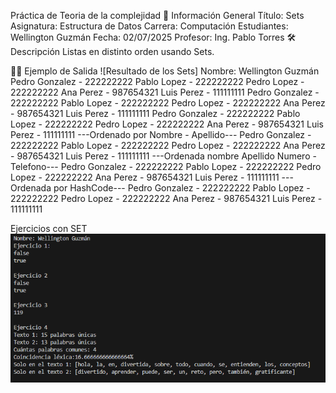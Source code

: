 Práctica de Teoria de la complejidad
📌 Información General
Título: Sets
Asignatura: Estructura de Datos
Carrera: Computación
Estudiantes: Wellington Guzmán
Fecha: 02/07/2025
Profesor: Ing. Pablo Torres
🛠️ Descripción
Listas en distinto orden usando Sets.

🧑‍💻 Ejemplo de Salida
![Resultado de los Sets]
Nombre: Wellington Guzmán
Pedro Gonzalez - 222222222
Pablo Lopez - 222222222
Pedro Lopez - 222222222
Ana Perez - 987654321
Luis Perez - 111111111
Pedro Gonzalez - 222222222
Pablo Lopez - 222222222
Pedro Lopez - 222222222
Ana Perez - 987654321
Luis Perez - 111111111
Pedro Gonzalez - 222222222
Pablo Lopez - 222222222
Pedro Lopez - 222222222
Ana Perez - 987654321
Luis Perez - 111111111
---Ordenado por Nombre - Apellido---
Pedro Gonzalez - 222222222
Pablo Lopez - 222222222
Pedro Lopez - 222222222
Ana Perez - 987654321
Luis Perez - 111111111
---Ordenada nombre Apellido Numero - Telefono---
Pedro Gonzalez - 222222222
Pablo Lopez - 222222222
Pedro Lopez - 222222222
Ana Perez - 987654321
Luis Perez - 111111111
---Ordenada por HashCode---
Pedro Gonzalez - 222222222
Pablo Lopez - 222222222
Pedro Lopez - 222222222
Ana Perez - 987654321
Luis Perez - 111111111


Ejercicios con SET
![alt text](image.png)